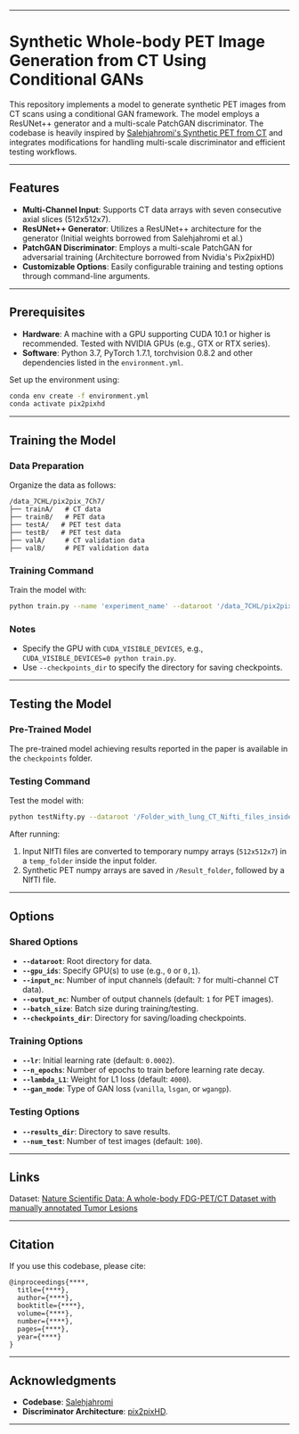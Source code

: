 
---

# Synthetic Whole-body PET Image Generation from CT Using Conditional GANs

This repository implements a model to generate synthetic PET images from CT scans using a conditional GAN framework. The model employs a ResUNet++ generator and a multi-scale PatchGAN discriminator. The codebase is heavily inspired by [Salehjahromi's Synthetic PET from CT](https://github.com/WuLabMDA/Synthetic-PET-from-CT/) and integrates modifications for handling multi-scale discriminator and efficient testing workflows.

---

## Features

- **Multi-Channel Input**: Supports CT data arrays with seven consecutive axial slices (512x512x7).
- **ResUNet++ Generator**: Utilizes a ResUNet++ architecture for the generator (Initial weights borrowed from Salehjahromi et al.)
- **PatchGAN Discriminator**: Employs a multi-scale PatchGAN for adversarial training (Architecture borrowed from Nvidia's Pix2pixHD)
- **Customizable Options**: Easily configurable training and testing options through command-line arguments.

---

## Prerequisites

- **Hardware**: A machine with a GPU supporting CUDA 10.1 or higher is recommended. Tested with NVIDIA GPUs (e.g., GTX or RTX series).
- **Software**: Python 3.7, PyTorch 1.7.1, torchvision 0.8.2 and other dependencies listed in the `environment.yml`.

Set up the environment using:
```bash
conda env create -f environment.yml
conda activate pix2pixhd
```

---

## Training the Model

### Data Preparation
Organize the data as follows:
```
/data_7CHL/pix2pix_7Ch7/
├── trainA/   # CT data
├── trainB/   # PET data
├── testA/   # PET test data
├── testB/   # PET test data
├── valA/     # CT validation data
├── valB/     # PET validation data
```

### Training Command
Train the model with:
```bash
python train.py --name 'experiment_name' --dataroot '/data_7CHL/pix2pix_7Ch7' --lr 0.0002 --lambda_L1 4000 --batch_size 4 --n_epochs 100
```

### Notes
- Specify the GPU with `CUDA_VISIBLE_DEVICES`, e.g., `CUDA_VISIBLE_DEVICES=0 python train.py`.
- Use `--checkpoints_dir` to specify the directory for saving checkpoints.

---

## Testing the Model

### Pre-Trained Model
The pre-trained model achieving results reported in the paper is available in the `checkpoints` folder.

### Testing Command
Test the model with:
```bash
python testNifty.py --dataroot '/Folder_with_lung_CT_Nifti_files_inside' --name 'checkpoints' --mode 'test' --preprocess_gamma 1 --results_dir '/Result_folder'
```

After running:
1. Input NIfTI files are converted to temporary numpy arrays (`512x512x7`) in a `temp_folder` inside the input folder.
2. Synthetic PET numpy arrays are saved in `/Result_folder`, followed by a NIfTI file.

---

## Options

### Shared Options
- **`--dataroot`**: Root directory for data.
- **`--gpu_ids`**: Specify GPU(s) to use (e.g., `0` or `0,1`).
- **`--input_nc`**: Number of input channels (default: `7` for multi-channel CT data).
- **`--output_nc`**: Number of output channels (default: `1` for PET images).
- **`--batch_size`**: Batch size during training/testing.
- **`--checkpoints_dir`**: Directory for saving/loading checkpoints.

### Training Options
- **`--lr`**: Initial learning rate (default: `0.0002`).
- **`--n_epochs`**: Number of epochs to train before learning rate decay.
- **`--lambda_L1`**: Weight for L1 loss (default: `4000`).
- **`--gan_mode`**: Type of GAN loss (`vanilla`, `lsgan`, or `wgangp`).

### Testing Options
- **`--results_dir`**: Directory to save results.
- **`--num_test`**: Number of test images (default: `100`).

---

## Links

Dataset: [Nature Scientific Data: A whole-body FDG-PET/CT Dataset with manually annotated Tumor Lesions](https://doi.org/10.1038/s41597-022-01718-3)

---

## Citation

If you use this codebase, please cite:
```
@inproceedings{****,
  title={****},
  author={****},
  booktitle={****},
  volume={****},
  number={****},
  pages={****},
  year={****}
}
```

---

## Acknowledgments

- **Codebase**: [Salehjahromi](https://github.com/WuLabMDA/Synthetic-PET-from-CT/)
- **Discriminator Architecture**: [pix2pixHD](https://github.com/chenxli/High-Resolution-Image-Synthesis-and-Semantic-Manipulation-with-Conditional-GANsl-).

--- 
